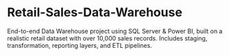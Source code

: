 # Retail-Sales-Data-Warehouse
 End-to-end Data Warehouse project using SQL Server &amp; Power BI, built on a realistic retail dataset with over 10,000 sales records. Includes staging, transformation, reporting layers, and ETL pipelines.
